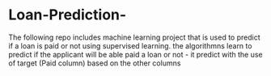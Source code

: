 # Loan-Prediction-

The following repo includes machine learning project that is used to predict if a loan is paid or not using supervised learning. the algorithmns learn to predict if the applicant will be able paid a loan or not - it predict with the use of target (Paid column) based on the other columns
